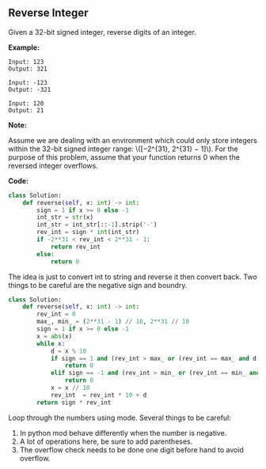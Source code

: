## Reverse Integer

Given a 32-bit signed integer, reverse digits of an integer.

**Example:**

```
Input: 123
Output: 321
```
```
Input: -123
Output: -321
```
```
Input: 120
Output: 21
```

**Note:**

Assume we are dealing with an environment which could only store integers within the 32-bit signed integer range: \\([−2^{31},  2^{31} − 1]\\). For the purpose of this problem, assume that your function returns 0 when the reversed integer overflows.

**Code:**

```python
class Solution:
    def reverse(self, x: int) -> int:
        sign = 1 if x >= 0 else -1
        int_str = str(x)
        int_str = int_str[::-1].strip('-')
        rev_int = sign * int(int_str)
        if -2**31 < rev_int < 2**31 - 1:
            return rev_int
        else:
            return 0
```
The idea is just to convert int to string and reverse it then convert back. Two things to be careful are the negative sign and boundry.

```python
class Solution:
    def reverse(self, x: int) -> int:
        rev_int = 0
        max_, min_ = (2**31 - 1) // 10, 2**31 // 10
        sign = 1 if x >= 0 else -1
        x = abs(x)
        while x:
            d = x % 10
            if sign == 1 and (rev_int > max_ or (rev_int == max_ and d > 7)):
                return 0
            elif sign == -1 and (rev_int > min_ or (rev_int == min_ and d > 8)):
                return 0
            x = x // 10
            rev_int  = rev_int * 10 + d
        return sign * rev_int
```
Loop through the numbers using mode. Several things to be careful:
1. In python mod behave differently when the number is negative.
2. A lot of operations here, be sure to add parentheses.
3. The overflow check needs to be done one digit before hand to avoid overflow.